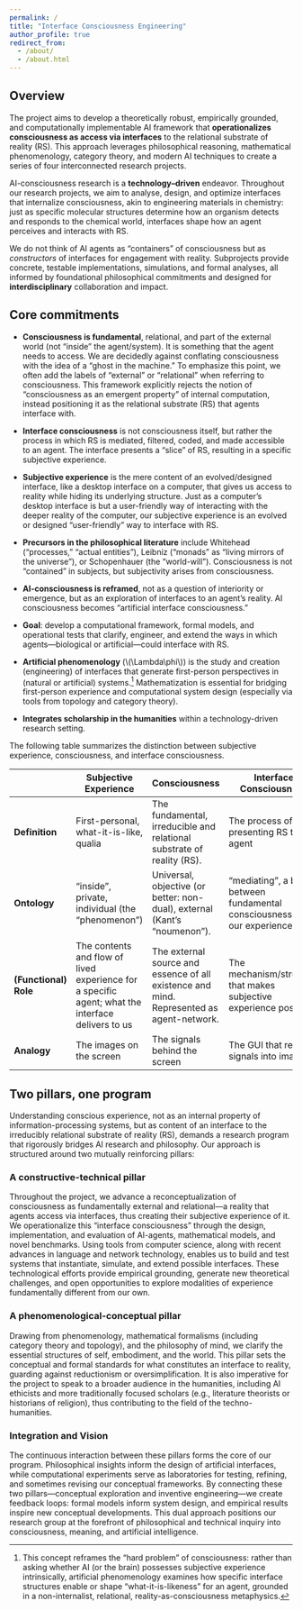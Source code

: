 ```yaml
---
permalink: /
title: "Interface Consciousness Engineering"
author_profile: true
redirect_from: 
  - /about/
  - /about.html
---
```


## Overview

The project aims to develop a theoretically robust, empirically grounded, and computationally implementable AI framework that **operationalizes consciousness as access via interfaces** to the relational substrate of reality (RS). This approach leverages philosophical reasoning, mathematical phenomenology, category theory, and modern AI techniques to create a series of four interconnected research projects.

AI-consciousness research is a **technology–driven** endeavor. Throughout our research projects, we aim to analyse, design, and optimize interfaces that internalize consciousness, akin to engineering materials in chemistry: just as specific molecular structures determine how an organism detects and responds to the chemical world, interfaces shape how an agent perceives and interacts with RS.

We do not think of AI agents as “containers” of consciousness but as _constructors_ of interfaces for engagement with reality. Subprojects provide concrete, testable implementations, simulations, and formal analyses, all informed by foundational philosophical commitments and designed for **interdisciplinary** collaboration and impact.

## Core commitments

*	**Consciousness is fundamental**, relational, and part of the external world (not “inside” the agent/system). It is something that the agent needs to access. We are decidedly against conflating consciousness with the idea of a “ghost in the machine.” To emphasize this point, we often add the labels of “external” or “relational” when referring to consciousness. This framework explicitly rejects the notion of “consciousness as an emergent property” of internal computation, instead positioning it as the relational substrate (RS) that agents interface with.
	
*	**Interface consciousness** is not consciousness itself, but rather the process in which RS is mediated, filtered, coded, and made accessible to an agent.  The interface presents a “slice” of RS, resulting in a specific subjective experience.

*	**Subjective experience** is the mere content of an evolved/designed interface, like a desktop interface on a computer, that gives us access to reality while hiding its underlying structure. Just as a computer’s desktop interface is but a user-friendly way of interacting with the deeper reality of the computer, our subjective experience is an evolved or designed “user-friendly” way to interface with RS.

*	**Precursors in the philosophical literature** include Whitehead (“processes,” “actual entities”), Leibniz (“monads” as “living mirrors of the universe”), or Schopenhauer (the “world-will”). Consciousness is not “contained” in subjects, but subjectivity arises from consciousness.
*	**AI-consciousness is reframed**, not as a question of interiority or emergence, but as an exploration of interfaces to an agent’s reality. AI consciousness becomes “artificial interface consciousness.”
  
*	**Goal**: develop a computational framework, formal models, and operational tests that clarify, engineer, and extend the ways in which agents—biological or artificial—could interface with RS.
	
*	**Artificial phenomenology** (\\(\Lambda\phi\\)) is the study and creation (engineering) of interfaces that generate first-person perspectives in (natural or artificial) systems.[^1] Mathematization is essential for bridging first-person experience and computational system design (especially via tools from topology and category theory). 

[^1]: This concept reframes the “hard problem” of consciousness: rather than asking whether AI (or the brain) possesses subjective experience intrinsically, artificial phenomenology examines how specific interface structures enable or shape “what-it-is-likeness” for an agent, grounded in a non-internalist, relational, reality-as-consciousness metaphysics.
 
*	**Integrates scholarship in the humanities** within a technology-driven research setting.

The following table summarizes the distinction between subjective experience, consciousness, and interface consciousness.

|                   | **Subjective Experience**                                                                              | **Consciousness**                                                                            | **Interface Consciousness**                                                     |
|-------------------|----------------------------------------------------------------------------------------------------|------------------------------------------------------------------------------------------|-----------------------------------------------------------------------------|
| **Definition**        | First-personal, what-it-is-like, qualia                                                            | The fundamental, irreducible and relational substrate of reality (RS).                   | The process of presenting RS to an agent                                    |
| **Ontology**          | “inside”, private, individual (the “phenomenon”)                                                   | Universal, objective (or better: non-dual), external (Kant’s “noumenon”).                | “mediating”, a bridge between fundamental consciousness and our experience. |
| **(Functional) Role** | The contents and flow of lived experience for a specific agent; what the interface delivers to us  | The external source and essence of all existence and mind. Represented as agent-network. | The mechanism/structure that makes subjective experience possible           |
| **Analogy**           | The images on the screen                                                                           | The signals behind the screen                                                            | The GUI that renders signals into images                                    |

## Two pillars, one program

Understanding conscious experience, not as an internal property of information-processing systems, but as content of an interface to the irreducibly relational substrate of reality (RS), demands a research program that rigorously bridges AI research and philosophy. Our approach is structured around two mutually reinforcing pillars:
### A constructive-technical pillar
Throughout the project, we advance a reconceptualization of consciousness as fundamentally external and relational—a reality that agents access via interfaces, thus creating their subjective experience of it. We operationalize this “interface consciousness” through the design, implementation, and evaluation of AI-agents, mathematical models, and novel benchmarks. Using tools from computer science, along with recent advances in language and network technology, enables us to build and test systems that instantiate, simulate, and extend possible interfaces. These technological efforts provide empirical grounding, generate new theoretical challenges, and open opportunities to explore modalities of experience fundamentally different from our own.
### A phenomenological-conceptual pillar
Drawing from phenomenology, mathematical formalisms (including category theory and topology), and the philosophy of mind, we clarify the essential structures of self, embodiment, and the world. This pillar sets the conceptual and formal standards for what constitutes an interface to reality, guarding against reductionism or oversimplification. It is also imperative for the project to speak to a broader audience in the humanities, including AI ethicists and more traditionally focused scholars (e.g., literature theorists or historians of religion), thus contributing to the field of the techno-humanities.
### Integration and Vision
The continuous interaction between these pillars forms the core of our program. Philosophical insights inform the design of artificial interfaces, while computational experiments serve as laboratories for testing, refining, and sometimes revising our conceptual frameworks. By connecting these two pillars—conceptual exploration and inventive engineering—we create feedback loops: formal models inform system design, and empirical results inspire new conceptual developments. This dual approach positions our research group at the forefront of philosophical and technical inquiry into consciousness, meaning, and artificial intelligence.
